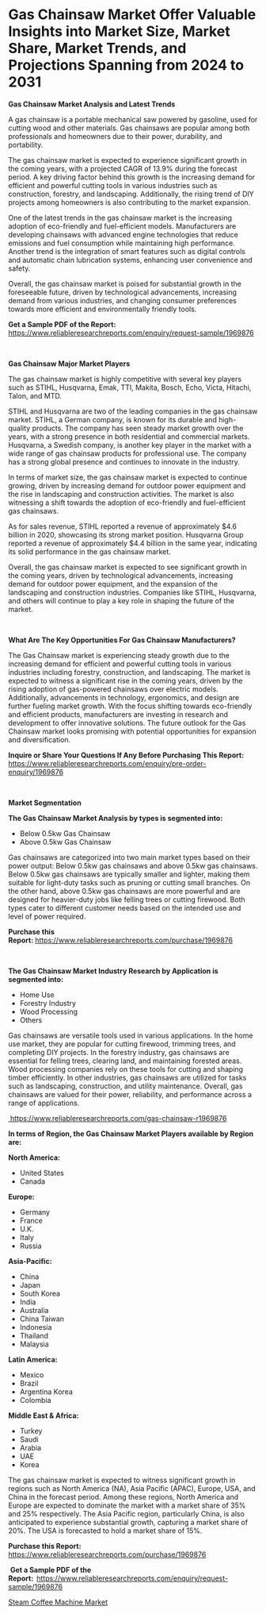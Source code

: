 <p><h1>Gas Chainsaw Market Offer Valuable Insights into Market Size, Market Share, Market Trends, and Projections Spanning from 2024 to 2031</h1></p><p><strong>Gas Chainsaw Market Analysis and Latest Trends</strong></p>
<p><p>A gas chainsaw is a portable mechanical saw powered by gasoline, used for cutting wood and other materials. Gas chainsaws are popular among both professionals and homeowners due to their power, durability, and portability.</p><p>The gas chainsaw market is expected to experience significant growth in the coming years, with a projected CAGR of 13.9% during the forecast period. A key driving factor behind this growth is the increasing demand for efficient and powerful cutting tools in various industries such as construction, forestry, and landscaping. Additionally, the rising trend of DIY projects among homeowners is also contributing to the market expansion.</p><p>One of the latest trends in the gas chainsaw market is the increasing adoption of eco-friendly and fuel-efficient models. Manufacturers are developing chainsaws with advanced engine technologies that reduce emissions and fuel consumption while maintaining high performance. Another trend is the integration of smart features such as digital controls and automatic chain lubrication systems, enhancing user convenience and safety.</p><p>Overall, the gas chainsaw market is poised for substantial growth in the foreseeable future, driven by technological advancements, increasing demand from various industries, and changing consumer preferences towards more efficient and environmentally friendly tools.</p></p>
<p><strong>Get a Sample PDF of the Report:&nbsp;</strong> <a href="https://www.reliableresearchreports.com/enquiry/request-sample/1969876">https://www.reliableresearchreports.com/enquiry/request-sample/1969876</a></p>
<p>&nbsp;</p>
<p><strong>Gas Chainsaw Major Market Players</strong></p>
<p><p>The gas chainsaw market is highly competitive with several key players such as STIHL, Husqvarna, Emak, TTI, Makita, Bosch, Echo, Victa, Hitachi, Talon, and MTD. </p><p>STIHL and Husqvarna are two of the leading companies in the gas chainsaw market. STIHL, a German company, is known for its durable and high-quality products. The company has seen steady market growth over the years, with a strong presence in both residential and commercial markets. Husqvarna, a Swedish company, is another key player in the market with a wide range of gas chainsaw products for professional use. The company has a strong global presence and continues to innovate in the industry.</p><p>In terms of market size, the gas chainsaw market is expected to continue growing, driven by increasing demand for outdoor power equipment and the rise in landscaping and construction activities. The market is also witnessing a shift towards the adoption of eco-friendly and fuel-efficient gas chainsaws.</p><p>As for sales revenue, STIHL reported a revenue of approximately $4.6 billion in 2020, showcasing its strong market position. Husqvarna Group reported a revenue of approximately $4.4 billion in the same year, indicating its solid performance in the gas chainsaw market.</p><p>Overall, the gas chainsaw market is expected to see significant growth in the coming years, driven by technological advancements, increasing demand for outdoor power equipment, and the expansion of the landscaping and construction industries. Companies like STIHL, Husqvarna, and others will continue to play a key role in shaping the future of the market.</p></p>
<p>&nbsp;</p>
<p><strong>What Are The Key Opportunities For Gas Chainsaw Manufacturers?</strong></p>
<p><p>The Gas Chainsaw market is experiencing steady growth due to the increasing demand for efficient and powerful cutting tools in various industries including forestry, construction, and landscaping. The market is expected to witness a significant rise in the coming years, driven by the rising adoption of gas-powered chainsaws over electric models. Additionally, advancements in technology, ergonomics, and design are further fueling market growth. With the focus shifting towards eco-friendly and efficient products, manufacturers are investing in research and development to offer innovative solutions. The future outlook for the Gas Chainsaw market looks promising with potential opportunities for expansion and diversification.</p></p>
<p><strong>Inquire or Share Your Questions If Any Before Purchasing This Report:</strong> <a href="https://www.reliableresearchreports.com/enquiry/pre-order-enquiry/1969876">https://www.reliableresearchreports.com/enquiry/pre-order-enquiry/1969876</a></p>
<p>&nbsp;</p>
<p><strong>Market Segmentation</strong></p>
<p><strong>The Gas Chainsaw Market Analysis by types is segmented into:</strong></p>
<p><ul><li>Below 0.5kw Gas Chainsaw</li><li>Above 0.5kw Gas Chainsaw</li></ul></p>
<p><p>Gas chainsaws are categorized into two main market types based on their power output: Below 0.5kw gas chainsaws and above 0.5kw gas chainsaws. Below 0.5kw gas chainsaws are typically smaller and lighter, making them suitable for light-duty tasks such as pruning or cutting small branches. On the other hand, above 0.5kw gas chainsaws are more powerful and are designed for heavier-duty jobs like felling trees or cutting firewood. Both types cater to different customer needs based on the intended use and level of power required.</p></p>
<p><strong>Purchase this Report:&nbsp;</strong><a href="https://www.reliableresearchreports.com/purchase/1969876">https://www.reliableresearchreports.com/purchase/1969876</a></p>
<p>&nbsp;</p>
<p><strong>The Gas Chainsaw Market Industry Research by Application is segmented into:</strong></p>
<p><ul><li>Home Use</li><li>Forestry Industry</li><li>Wood Processing</li><li>Others</li></ul></p>
<p><p>Gas chainsaws are versatile tools used in various applications. In the home use market, they are popular for cutting firewood, trimming trees, and completing DIY projects. In the forestry industry, gas chainsaws are essential for felling trees, clearing land, and maintaining forested areas. Wood processing companies rely on these tools for cutting and shaping timber efficiently. In other industries, gas chainsaws are utilized for tasks such as landscaping, construction, and utility maintenance. Overall, gas chainsaws are valued for their power, reliability, and performance across a range of applications.</p></p>
<p><a href="https://www.reliableresearchreports.com/gas-chainsaw-r1969876">&nbsp;https://www.reliableresearchreports.com/gas-chainsaw-r1969876</a></p>
<p><strong>In terms of Region, the Gas Chainsaw Market Players available by Region are:</strong></p>
<p>
    <p> <strong> North America: </strong>
        <ul>
            <li>United States</li>
            <li>Canada</li>
        </ul>
        </p> 
    <p> <strong> Europe: </strong>
        <ul>
            <li>Germany</li>
            <li>France</li>
            <li>U.K.</li>
            <li>Italy</li>
            <li>Russia</li>
        </ul>
        </p> 
    <p> <strong> Asia-Pacific: </strong>
        <ul>
            <li>China</li>
            <li>Japan</li>
            <li>South Korea</li>
            <li>India</li>
            <li>Australia</li>
            <li>China Taiwan</li>
            <li>Indonesia</li>
            <li>Thailand</li>
            <li>Malaysia</li>
        </ul>
        </p> 
    <p> <strong> Latin America: </strong>
        <ul>
            <li>Mexico</li>
            <li>Brazil</li>
            <li>Argentina Korea</li>
            <li>Colombia</li>
        </ul>
        </p> 
    <p> <strong> Middle East & Africa: </strong>
        <ul>
            <li>Turkey</li>
            <li>Saudi</li>
            <li>Arabia</li>
            <li>UAE</li>
            <li>Korea</li>
        </ul>
    </p>
    </p>
<p><p>The gas chainsaw market is expected to witness significant growth in regions such as North America (NA), Asia Pacific (APAC), Europe, USA, and China in the forecast period. Among these regions, North America and Europe are expected to dominate the market with a market share of 35% and 25% respectively. The Asia Pacific region, particularly China, is also anticipated to experience substantial growth, capturing a market share of 20%. The USA is forecasted to hold a market share of 15%.</p></p>
<p><strong>Purchase this Report: </strong><a href="https://www.reliableresearchreports.com/purchase/1969876">https://www.reliableresearchreports.com/purchase/1969876</a></p>
<p>&nbsp;<strong>Get a Sample PDF of the Report:&nbsp;&nbsp;</strong><a href="https://www.reliableresearchreports.com/enquiry/request-sample/1969876">https://www.reliableresearchreports.com/enquiry/request-sample/1969876</a></p>
<p><strong></strong></p>
<p><p><a href="https://github.com/pizolina/Market-Research-Report-List-4/blob/main/steam-coffee-machine-market.md">Steam Coffee Machine Market</a></p></p>